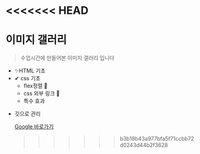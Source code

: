 # <<<<<<< HEAD

# 이미지 갤러리

> 수업시간에 만들어본 이미지 갤러리 입니다

- ✨HTML 기초
- ✔ css 기초
  - flex정렬 🚀
  - css 외부 링크 🎉
  - 특수 효과

* 깃으로 관리

  [Google 바로가기](https:// "google link")

  > > > > > > > b3b18b43a977bfa5f71ccbb72d0243d44b2f3628
